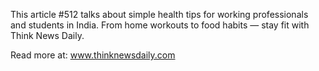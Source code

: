 This article #512 talks about simple health tips for working professionals and students in India. From home workouts to food habits — stay fit with Think News Daily.

Read more at: www.thinknewsdaily.com